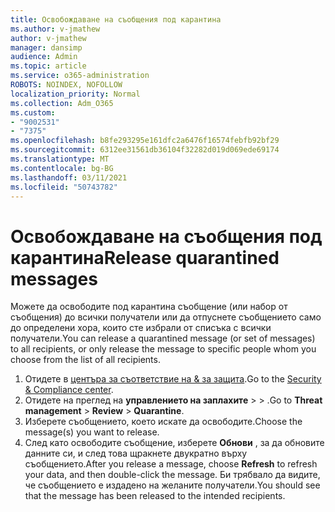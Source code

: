 ```yaml
---
title: Освобождаване на съобщения под карантина
ms.author: v-jmathew
author: v-jmathew
manager: dansimp
audience: Admin
ms.topic: article
ms.service: o365-administration
ROBOTS: NOINDEX, NOFOLLOW
localization_priority: Normal
ms.collection: Adm_O365
ms.custom:
- "9002531"
- "7375"
ms.openlocfilehash: b8fe293295e161dfc2a6476f16574febfb92bf29
ms.sourcegitcommit: 6312ee31561db36104f32282d019d069ede69174
ms.translationtype: MT
ms.contentlocale: bg-BG
ms.lasthandoff: 03/11/2021
ms.locfileid: "50743782"
---
```

# <a name="release-quarantined-messages"></a><span data-ttu-id="434ab-102">Освобождаване на съобщения под карантина</span><span class="sxs-lookup"><span data-stu-id="434ab-102">Release quarantined messages</span></span>

<span data-ttu-id="434ab-103">Можете да освободите под карантина съобщение (или набор от съобщения) до всички получатели или да отпуснете съобщението само до определени хора, които сте избрали от списъка с всички получатели.</span><span class="sxs-lookup"><span data-stu-id="434ab-103">You can release a quarantined message (or set of messages) to all recipients, or only release the message to specific people whom you choose from the list of all recipients.</span></span>

1. <span data-ttu-id="434ab-104">Отидете в [центъра за съответствие на & за защита](https://go.microsoft.com/fwlink/p/?linkid=2077143).</span><span class="sxs-lookup"><span data-stu-id="434ab-104">Go to the [Security & Compliance center](https://go.microsoft.com/fwlink/p/?linkid=2077143).</span></span>
2. <span data-ttu-id="434ab-105">Отидете на преглед на **управлението на заплахите**  >    >  .</span><span class="sxs-lookup"><span data-stu-id="434ab-105">Go to **Threat management** > **Review** > **Quarantine**.</span></span>
3. <span data-ttu-id="434ab-106">Изберете съобщението, което искате да освободите.</span><span class="sxs-lookup"><span data-stu-id="434ab-106">Choose the message(s) you want to release.</span></span>
4. <span data-ttu-id="434ab-107">След като освободите съобщение, изберете **Обнови** , за да обновите данните си, и след това щракнете двукратно върху съобщението.</span><span class="sxs-lookup"><span data-stu-id="434ab-107">After you release a message, choose **Refresh** to refresh your data, and then double-click the message.</span></span> <span data-ttu-id="434ab-108">Би трябвало да видите, че съобщението е издадено на желаните получатели.</span><span class="sxs-lookup"><span data-stu-id="434ab-108">You should see that the message has been released to the intended recipients.</span></span>
